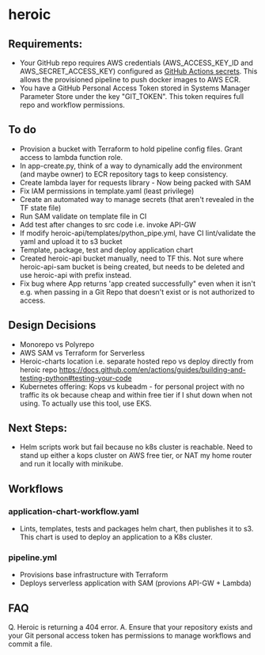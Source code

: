 # heroic

## Requirements:
- Your GitHub repo requires AWS credentials (AWS_ACCESS_KEY_ID and AWS_SECRET_ACCESS_KEY) configured as <a href="https://docs.github.com/en/actions/reference/encrypted-secrets">GitHub Actions secrets</a>. This allows the provisioned pipeline to push docker images to AWS ECR.
- You have a GitHub Personal Access Token stored in Systems Manager Parameter Store under the key "GIT_TOKEN". This token requires full repo and workflow permissions.

## To do
- Provision a bucket with Terraform to hold pipeline config files. Grant access to lambda function role.
- In app-create.py, think of a way to dynamically add the environment (and maybe owner) to ECR repository tags to keep consistency.
- Create lambda layer for requests library - Now being packed with SAM
- Fix IAM permissions in template.yaml (least privilege)
- Create an automated way to manage secrets (that aren't revealed in the TF state file)
- Run SAM validate on template file in CI
- Add test after changes to src code i.e. invoke API-GW
- If modify heroic-api/templates/python_pipe.yml, have CI lint/validate the yaml and upload it to s3 bucket
- Template, package, test and deploy application chart
- Created heroic-api bucket manually, need to TF this. Not sure where heroic-api-sam bucket is being created, but needs to be deleted and use heroic-api with prefix instead.
- Fix bug where App returns 'app created successfully" even when it isn't e.g. when passing in a Git Repo that doesn't exist or is not authorized to access.

## Design Decisions
- Monorepo vs Polyrepo
- AWS SAM vs Terraform for Serverless
- Heroic-charts location i.e. separate hosted repo vs deploy directly from heroic repo
https://docs.github.com/en/actions/guides/building-and-testing-python#testing-your-code
- Kubernetes offering: Kops vs kubeadm - for personal project with no traffic its ok because cheap and within free tier if I shut down when not using. To actually use this tool, use EKS.

## Next Steps:
- Helm scripts work but fail because no k8s cluster is reachable. Need to stand up either a kops cluster on AWS free tier, or NAT my home router and run it locally with minikube.

## Workflows
### application-chart-workflow.yaml
- Lints, templates, tests and packages helm chart, then publishes it to s3. This chart is used to deploy an application to a K8s cluster.

### pipeline.yml
- Provisions base infrastructure with Terraform
- Deploys serverless application with SAM (provions API-GW + Lambda)

## FAQ
Q. Heroic is returning a 404 error.
A. Ensure that your repository exists and your Git personal access token has permissions to manage workflows and commit a file.